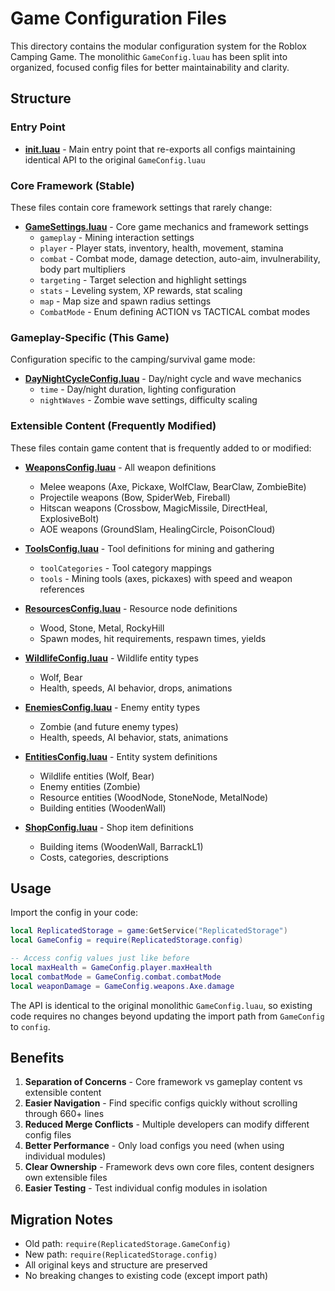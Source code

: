 # Game Configuration Files

This directory contains the modular configuration system for the Roblox Camping Game. The monolithic `GameConfig.luau` has been split into organized, focused config files for better maintainability and clarity.

## Structure

### Entry Point
- **[init.luau](init.luau)** - Main entry point that re-exports all configs maintaining identical API to the original `GameConfig.luau`

### Core Framework (Stable)
These files contain core framework settings that rarely change:

- **[GameSettings.luau](GameSettings.luau)** - Core game mechanics and framework settings
  - `gameplay` - Mining interaction settings
  - `player` - Player stats, inventory, health, movement, stamina
  - `combat` - Combat mode, damage detection, auto-aim, invulnerability, body part multipliers
  - `targeting` - Target selection and highlight settings
  - `stats` - Leveling system, XP rewards, stat scaling
  - `map` - Map size and spawn radius settings
  - `CombatMode` - Enum defining ACTION vs TACTICAL combat modes

### Gameplay-Specific (This Game)
Configuration specific to the camping/survival game mode:

- **[DayNightCycleConfig.luau](DayNightCycleConfig.luau)** - Day/night cycle and wave mechanics
  - `time` - Day/night duration, lighting configuration
  - `nightWaves` - Zombie wave settings, difficulty scaling

### Extensible Content (Frequently Modified)
These files contain game content that is frequently added to or modified:

- **[WeaponsConfig.luau](WeaponsConfig.luau)** - All weapon definitions
  - Melee weapons (Axe, Pickaxe, WolfClaw, BearClaw, ZombieBite)
  - Projectile weapons (Bow, SpiderWeb, Fireball)
  - Hitscan weapons (Crossbow, MagicMissile, DirectHeal, ExplosiveBolt)
  - AOE weapons (GroundSlam, HealingCircle, PoisonCloud)

- **[ToolsConfig.luau](ToolsConfig.luau)** - Tool definitions for mining and gathering
  - `toolCategories` - Tool category mappings
  - `tools` - Mining tools (axes, pickaxes) with speed and weapon references

- **[ResourcesConfig.luau](ResourcesConfig.luau)** - Resource node definitions
  - Wood, Stone, Metal, RockyHill
  - Spawn modes, hit requirements, respawn times, yields

- **[WildlifeConfig.luau](WildlifeConfig.luau)** - Wildlife entity types
  - Wolf, Bear
  - Health, speeds, AI behavior, drops, animations

- **[EnemiesConfig.luau](EnemiesConfig.luau)** - Enemy entity types
  - Zombie (and future enemy types)
  - Health, speeds, AI behavior, stats, animations

- **[EntitiesConfig.luau](EntitiesConfig.luau)** - Entity system definitions
  - Wildlife entities (Wolf, Bear)
  - Enemy entities (Zombie)
  - Resource entities (WoodNode, StoneNode, MetalNode)
  - Building entities (WoodenWall)

- **[ShopConfig.luau](ShopConfig.luau)** - Shop item definitions
  - Building items (WoodenWall, BarrackL1)
  - Costs, categories, descriptions

## Usage

Import the config in your code:

```lua
local ReplicatedStorage = game:GetService("ReplicatedStorage")
local GameConfig = require(ReplicatedStorage.config)

-- Access config values just like before
local maxHealth = GameConfig.player.maxHealth
local combatMode = GameConfig.combat.combatMode
local weaponDamage = GameConfig.weapons.Axe.damage
```

The API is identical to the original monolithic `GameConfig.luau`, so existing code requires no changes beyond updating the import path from `GameConfig` to `config`.

## Benefits

1. **Separation of Concerns** - Core framework vs gameplay content vs extensible content
2. **Easier Navigation** - Find specific configs quickly without scrolling through 660+ lines
3. **Reduced Merge Conflicts** - Multiple developers can modify different config files
4. **Better Performance** - Only load configs you need (when using individual modules)
5. **Clear Ownership** - Framework devs own core files, content designers own extensible files
6. **Easier Testing** - Test individual config modules in isolation

## Migration Notes

- Old path: `require(ReplicatedStorage.GameConfig)`
- New path: `require(ReplicatedStorage.config)`
- All original keys and structure are preserved
- No breaking changes to existing code (except import path)
